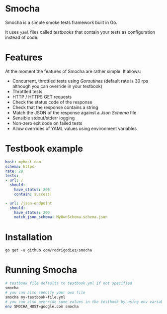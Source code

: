 # Smocha
Smocha is a simple smoke tests framework built in Go.

It uses `yaml` files called _testbooks_ that contain your tests as configuration instead of code.

# Features
At the moment the features of Smocha are rather simple. It allows:

- Concurrent, throttled tests using _Goroutines_ (default rate is 30 rps although you can override in your testbook)
- Throttled tests
- HTTP / HTTPS GET requests
- Check the status code of the response
- Check that the response contains a string
- Match the JSON of the response against a _Json Schema_ file
- Sensible stdout/stderr logging
- Non-zero exit code on failed tests
- Allow overrides of YAML values using environment variables

# Testbook example
```yaml
host: myhost.com
schema: https
rate: 20
tests:
- url: /
  should:
    have_status: 200
    contain: success!

- url: /json-endpoint
  should:
    have_status: 200
    match_json_schema: MyOwnSchema.schema.json
```

# Installation
```
go get -u github.com/rodrigodiez/smocha
```

# Running Smocha
```bash
# testbook file defaults to testbook.yml if not specified
smocha
# you can also specify your own file
smocha my-testbook-file.yml
# you can also override some values in the testbook by using env variables
env SMOCHA_HOST=google.com smocha
```
